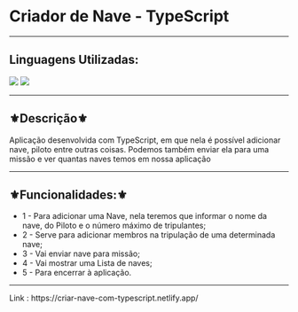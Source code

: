 <h1>Criador de Nave - TypeScript</h1>
<hr>
<h2>Linguagens Utilizadas:</h2>

<div style="display: inline_block">
  <img src="https://img.shields.io/badge/HTML5-E34F26?style=for-the-badge&logo=html5&logoColor=white"></img> 
  <img src="https://img.shields.io/badge/TypeScript-007ACC?style=for-the-badge&logo=typescript&logoColor=white"></img>
</div>
<hr>
<h2>⚜️Descrição⚜️</h2>
<p>Aplicação desenvolvida com TypeScript, em que nela é possível adicionar nave, piloto entre outras coisas. Podemos também enviar ela para uma missão e ver quantas naves temos em nossa aplicação </p>
<hr>
<h2>⚜️Funcionalidades:⚜️</h2>
<ul>
<li>1 - Para adicionar uma Nave, nela teremos que informar o nome da nave, do Piloto e o número máximo de tripulantes;</li>
<li>2 - Serve para adicionar membros na tripulação de uma determinada nave;</li>
<li>3 - Vai enviar nave para missão;</li>
<li>4 - Vai mostrar uma Lista de naves;</li>
<li>5 - Para encerrar à aplicação.</li>

</ul>
<hr>
Link : https://criar-nave-com-typescript.netlify.app/
